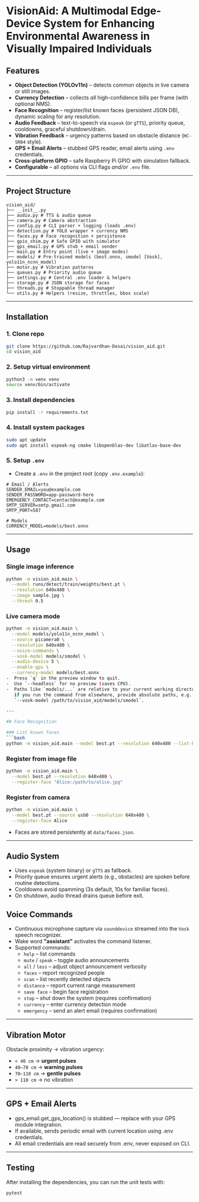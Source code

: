 # VisionAid: A Multimodal Edge-Device System for Enhancing Environmental Awareness in Visually Impaired Individuals

 ## Features

- **Object Detection (YOLOv11n)** – detects common objects in live camera or still images.
- **Currency Detection** – collects *all* high-confidence bills per frame (with optional NMS).
- **Face Recognition** – register/list known faces (persistent JSON DB), dynamic scaling for any resolution.
- **Audio Feedback** – text-to-speech via `espeak` (or `gTTS`), priority queue, cooldowns, graceful shutdown/drain.
- **Vibration Feedback** – urgency patterns based on obstacle distance (`HC-SR04` style).
- **GPS + Email Alerts** – stubbed GPS reader, email alerts using `.env` credentials.
- **Cross-platform GPIO** – safe Raspberry Pi GPIO with simulation fallback.
- **Configurable** – all options via CLI flags *and/or* `.env` file.

---

## Project Structure
```
vision_aid/
├── __init__.py
├── audio.py # TTS & audio queue
├── camera.py # Camera abstraction
├── config.py # CLI parser + logging (loads .env)
├── detection.py # YOLO wrapper + currency NMS
├── faces.py # Face recognition + persistence
├── gpio_shim.py # Safe GPIO with simulator
├── gps_email.py # GPS stub + email sender
├── main.py # Entry point (live + image modes)
├── models/ # Pre-trained models (best.onnx, smodel [Vosk], yolo11n_ncnn_model)
├── motor.py # Vibration patterns
├── queues.py # Priority audio queue
├── settings.py # Central .env loader & helpers
├── storage.py # JSON storage for faces
├── threads.py # Stoppable thread manager
└── utils.py # Helpers (resize, throttles, bbox scale)
```
---

## Installation

### 1. Clone repo
```bash
git clone https://github.com/Rajvardhan-Desai/vision_aid.git
cd vision_aid
```
### 2. Setup virtual environment
```bash
python3 -m venv venv
source venv/bin/activate
```
### 3. Install dependencies
```bash
pip install -r requirements.txt
```
### 4. Install system packages
```bash
sudo apt update
sudo apt install espeak-ng cmake libopenblas-dev libatlas-base-dev
```
### 5. Setup `.env`
- Create a `.env` in the project root (copy `.env.example`):
```env
# Email / Alerts
SENDER_EMAIL=you@example.com
SENDER_PASSWORD=app-password-here
EMERGENCY_CONTACT=contact@example.com
SMTP_SERVER=smtp.gmail.com
SMTP_PORT=587

# Models
CURRENCY_MODEL=models/best.onnx
```
--- 

## Usage
### Single image inference
```bash
python -m vision_aid.main \
  --model runs/detect/train/weights/best.pt \
  --resolution 640x480 \
  --image sample.jpg \
  --thresh 0.5
```
### Live camera mode
```bash
python -m vision_aid.main \
  --model models/yolo11n_ncnn_model \
  --source picamera0 \
  --resolution 640x480 \
  --voice-commands \
  --vosk-model models/smodel \
  --audio-device 5 \
  --enable-gps \
  --currency-model models/best.onnx
-  Press `q` in the preview window to quit.
-  Use `--headless` for no preview (saves CPU).
-  Paths like `models/...` are relative to your current working directory;
   if you run the command from elsewhere, provide absolute paths, e.g.
   `--vosk-model /path/to/vision_aid/models/smodel`.

---

## Face Recognition

### List known faces
```bash
python -m vision_aid.main --model best.pt --resolution 640x480 --list-known-faces
```
### Register from image file
```bash
python -m vision_aid.main \
  --model best.pt --resolution 640x480 \
  --register-face "Alice:/path/to/alice.jpg"
```
### Register from camera
```bash
python -m vision_aid.main \
  --model best.pt --source usb0 --resolution 640x480 \
  --register-face Alice
```
- Faces are stored persistently at `data/faces.json`.

---

## Audio System
- Uses `espeak` (system binary) or `gTTS` as fallback.
- Priority queue ensures urgent alerts (e.g., obstacles) are spoken before routine detections.
- Cooldowns avoid spamming (3s default, 10s for familiar faces).
- On shutdown, audio thread drains queue before exit.

## Voice Commands
- Continuous microphone capture via `sounddevice` streamed into the `Vosk` speech recognizer.
- Wake word **"assistant"** activates the command listener.
- Supported commands:
  - `help` – list commands
  - `mute` / `speak` – toggle audio announcements
  - `all` / `less` – adjust object announcement verbosity
  - `faces` – report recognized people
  - `scan` – list recently detected objects
  - `distance` – report current range measurement
  - `save face` – begin face registration
  - `stop` – shut down the system (requires confirmation)
  - `currency` – enter currency detection mode
  - `emergency` – send an alert email (requires confirmation)
---

## Vibration Motor

Obstacle proximity → vibration urgency:

- `< 40 cm` → **urgent pulses**
- `40–70 cm` → **warning pulses**
- `70–110 cm` → **gentle pulses**
- `> 110 cm` → no vibration

--- 

## GPS + Email Alerts

- gps_email.get_gps_location() is stubbed — replace with your GPS module integration.
- If available, sends periodic email with current location using .env credentials.
- All email credentials are read securely from .env, never exposed on CLI.

---

## Testing

After installing the dependencies, you can run the unit tests with:

```bash
pytest
```

